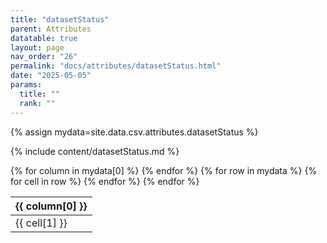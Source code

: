 ```yaml
---
title: "datasetStatus"
parent: Attributes
datatable: true
layout: page
nav_order: "26"
permalink: "docs/attributes/datasetStatus.html"
date: "2025-05-05"
params:
  title: ""
  rank: ""
---
```

{% assign mydata=site.data.csv.attributes.datasetStatus %} 

{% include content/datasetStatus.md %}

<table id="myTable" class="display" style="width:100%">
    <thead>
    {% for column in mydata[0] %}
        <th>{{ column[0] }}</th>
    {% endfor %}
    </thead>
    <tbody>
    {% for row in mydata %}
        <tr>
        {% for cell in row %}
            <td>{{ cell[1] }}</td>
        {% endfor %}
        </tr>
    {% endfor %}
    </tbody>
</table>
<script type="text/javascript">
  $(document).ready(function () {
    $('#myTable').DataTable({
      responsive: true,
      deferRender: false,
      paging: false,
      order: [],
    });
  });
</script>
